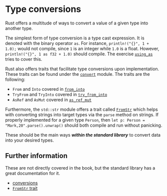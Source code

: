 # Type conversions

Rust offers a multitude of ways to convert a value of a given type into another type.

The simplest form of type conversion is a type cast expression. It is denoted with the binary operator `as`. For instance, `println!("{}", 1 + 1.0);` would not compile, since `1` is an integer while `1.0` is a float. However, `println!("{}", 1 as f32 + 1.0)` should compile. The exercise [`using_as`](using_as.rs) tries to cover this.

Rust also offers traits that facilitate type conversions upon implementation. These traits can be found under the [`convert`](https://doc.rust-lang.org/std/convert/index.html) module.
The traits are the following:

- `From` and `Into` covered in [`from_into`](from_into.rs)
- `TryFrom` and `TryInto` covered in [`try_from_into`](try_from_into.rs)
- `AsRef` and `AsMut` covered in [`as_ref_mut`](as_ref_mut.rs)

Furthermore, the `std::str` module offers a trait called [`FromStr`](https://doc.rust-lang.org/std/str/trait.FromStr.html) which helps with converting strings into target types via the `parse` method on strings. If properly implemented for a given type `Person`, then `let p: Person = "Mark,20".parse().unwrap()` should both compile and run without panicking.

These should be the main ways ***within the standard library*** to convert data into your desired types.

## Further information

These are not directly covered in the book, but the standard library has a great documentation for it.

- [conversions](https://doc.rust-lang.org/std/convert/index.html)
- [`FromStr` trait](https://doc.rust-lang.org/std/str/trait.FromStr.html)